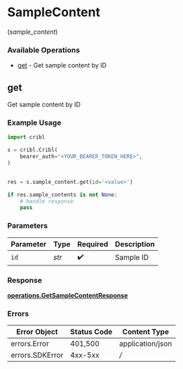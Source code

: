 # SampleContent
(*sample_content*)

### Available Operations

* [get](#get) - Get sample content by ID

## get

Get sample content by ID

### Example Usage

```python
import cribl

s = cribl.Cribl(
    bearer_auth="<YOUR_BEARER_TOKEN_HERE>",
)


res = s.sample_content.get(id='<value>')

if res.sample_contents is not None:
    # handle response
    pass

```

### Parameters

| Parameter          | Type               | Required           | Description        |
| ------------------ | ------------------ | ------------------ | ------------------ |
| `id`               | *str*              | :heavy_check_mark: | Sample ID          |


### Response

**[operations.GetSampleContentResponse](../../models/operations/getsamplecontentresponse.md)**
### Errors

| Error Object     | Status Code      | Content Type     |
| ---------------- | ---------------- | ---------------- |
| errors.Error     | 401,500          | application/json |
| errors.SDKError  | 4xx-5xx          | */*              |
